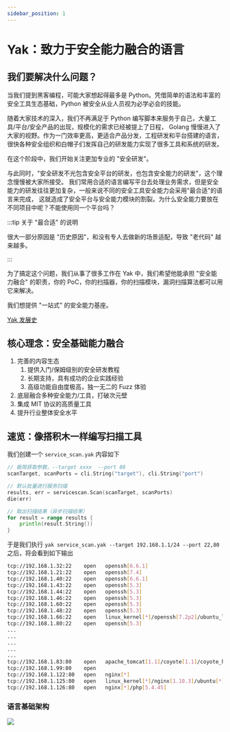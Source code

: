 ```yaml
---
sidebar_position: 1
---
```


# Yak：致力于安全能力融合的语言

## 我们要解决什么问题？

当我们提到黑客编程，可能大家想起得最多是 Python。凭借简单的语法和丰富的安全工具生态基础，Python 被安全从业人员视为必学必会的技能。

随着大家技术的深入，我们不再满足于 Python 编写脚本来服务于自己，大量工具/平台/安全产品的出现，规模化的需求已经被提上了日程， Golang
慢慢进入了大家的视野。作为一门效率更高，更适合产品分发，工程研发和平台搭建的语言，很快各种安全组织和白帽子们发挥自己的研发能力实现了很多工具和系统的研发。

在这个阶段中，我们开始关注更加专业的 "安全研发"。

与此同时，"安全研发不光包含安全平台的研发，也包含安全能力的研发"，这个理念慢慢被大家所接受。 我们常用合适的语言编写平台去处理业务需求，但是安全能力的研发往往更加复杂，一般来说不同的安全工具安全能力会采用"最合适"的语言来完成，
这就造成了安全平台与安全能力模块的割裂。为什么安全能力要放在不同项目中呢？不能使用同一个平台吗？

:::tip 关于 "最合适" 的说明

很大一部分原因是 "历史原因"，和没有专人去做新的场景适配，导致 "老代码" 越来越多。

:::

为了搞定这个问题，我们从事了很多工作在 Yak 中，我们希望他能承担 "安全能力融合" 的职责，你的 PoC，你的扫描器，你的扫描模块，漏洞扫描算法都可以用它来解决。

我们想提供 "一站式" 的安全能力基座。

[Yak 发展史](/docs/history)

## 核心理念：安全基础能力融合

1. 完善的内容生态
    1. 提供入门/保姆级别的安全研发教程
    1. 长期支持，具有成功的企业实践经验
    1. 高级功能自由度极高，独一无二的 Fuzz 体验
1. 底层融合多种安全能力/工具，打破次元壁
1. 集成 MIT 协议的高质量工具
1. 提升行业整体安全水平

## 速览：像搭积木一样编写扫描工具

我们创建一个 `service_scan.yak` 内容如下

```go
// 极简获取参数，--target xxxx  --port 80
scanTarget, scanPorts = cli.String("target"), cli.String("port")

// 默认批量进行服务扫描
results, err = servicescan.Scan(scanTarget, scanPorts)
die(err)

// 取出扫描结果（异步扫描结果）
for result = range results {
    println(result.String())
}
```

于是我们执行 `yak service_scan.yak --target 192.168.1.1/24 --port 22,80` 之后，将会看到如下输出

```bash
tcp://192.168.1.32:22	 open	openssh[6.6.1]
tcp://192.168.1.21:22	 open	openssh[7.4]
tcp://192.168.1.40:22	 open	openssh[6.6.1]
tcp://192.168.1.43:22	 open	openssh[5.3]
tcp://192.168.1.44:22	 open	openssh[5.3]
tcp://192.168.1.46:22	 open	openssh[5.3]
tcp://192.168.1.60:22	 open	openssh[5.3]
tcp://192.168.1.48:22	 open	openssh[5.3]
tcp://192.168.1.66:22	 open	linux_kernel[*]/openssh[7.2p2]/ubuntu_linux[*]
tcp://192.168.1.80:22	 open	openssh[5.3]
...
...
...
...
...
tcp://192.168.1.83:80	 open	apache_tomcat[1.1]/coyote[1.1]/coyote_http_connector[1.1]/java[*]/jquery[*]/jquery[1.3.2]
tcp://192.168.1.99:80	 open
tcp://192.168.1.122:80	 open	nginx[*]
tcp://192.168.1.125:80	 open	linux_kernel[*]/nginx[1.10.3]/ubuntu[*]/ubuntu_linux[*]
tcp://192.168.1.126:80	 open	nginx[*]/php[5.4.45]
```

### 语言基础架构

![](/img/docs/yak_core/yak-modules.jpg)
